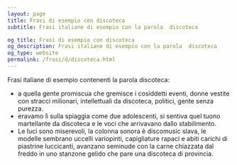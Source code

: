```yaml
---
layout: page
title: Frasi di esempio con discoteca 
subtitle: Frasi italiane di esempio con la parola  discoteca

og_title: Frasi di esempio con discoteca 
og_description: Frasi italiane di esempio con la parola  discoteca
og_type: website
permalink: /frasi/d/discoteca.html
---
```


Frasi italiane di esempio contenenti la parola discoteca:


- a quella gente promiscua che gremisce i cosiddetti eventi, donne vestite con stracci milionari, intellettuali da discoteca, politici, gente senza purezza.
- eravamo lì sulla spiaggia come due adolescenti, si sentiva quel tuono martellante da discoteca e le voci che arrivavano dallo stabilimento.
- Le luci sono miserevoli, la colonna sonora è discomusic slava, le modelle sembrano uccelli variopinti, capigliature rapaci e abiti carichi di piastrine luccicanti, avanzano seminude con la carne chiazzata dal freddo in uno stanzone gelido che pare una discoteca di provincia.
